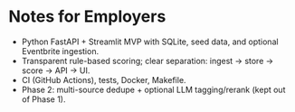 # Notes for Employers
- Python FastAPI + Streamlit MVP with SQLite, seed data, and optional Eventbrite ingestion.
- Transparent rule-based scoring; clear separation: ingest → store → score → API → UI.
- CI (GitHub Actions), tests, Docker, Makefile.
- Phase 2: multi-source dedupe + optional LLM tagging/rerank (kept out of Phase 1).